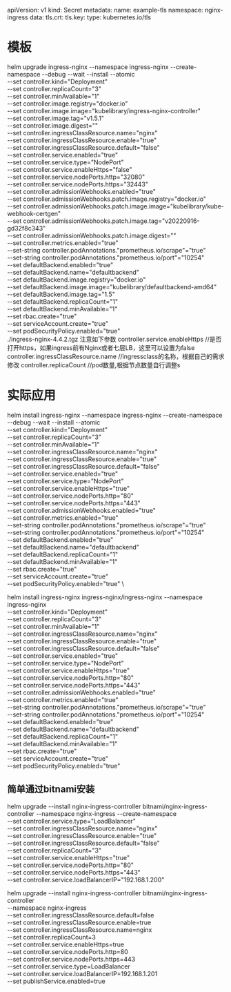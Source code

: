   apiVersion: v1
  kind: Secret
  metadata:
    name: example-tls
    namespace: nginx-ingress
  data:
    tls.crt: <base64 encoded cert>
    tls.key: <base64 encoded key>
  type: kubernetes.io/tls

#  模板
helm upgrade ingress-nginx --namespace ingress-nginx --create-namespace --debug --wait --install --atomic \
   --set controller.kind="Deployment" \
   --set controller.replicaCount="3" \
   --set controller.minAvailable="1" \
   --set controller.image.registry="docker.io" \
   --set controller.image.image="kubelibrary/ingress-nginx-controller" \
   --set controller.image.tag="v1.5.1" \
   --set controller.image.digest="" \
   --set controller.ingressClassResource.name="nginx" \
   --set controller.ingressClassResource.enable="true" \
   --set controller.ingressClassResource.default="false" \
   --set controller.service.enabled="true" \
   --set controller.service.type="NodePort" \
   --set controller.service.enableHttps="false" \
   --set controller.service.nodePorts.http="32080" \
   --set controller.service.nodePorts.https="32443" \
   --set controller.admissionWebhooks.enabled="true" \
   --set controller.admissionWebhooks.patch.image.registry="docker.io" \
   --set controller.admissionWebhooks.patch.image.image="kubelibrary/kube-webhook-certgen" \
   --set controller.admissionWebhooks.patch.image.tag="v20220916-gd32f8c343" \
   --set controller.admissionWebhooks.patch.image.digest="" \
   --set controller.metrics.enabled="true" \
   --set-string controller.podAnnotations."prometheus\.io/scrape"="true" \
   --set-string controller.podAnnotations."prometheus\.io/port"="10254" \
   --set defaultBackend.enabled="true" \
   --set defaultBackend.name="defaultbackend" \
   --set defaultBackend.image.registry="docker.io" \
   --set defaultBackend.image.image="kubelibrary/defaultbackend-amd64" \
   --set defaultBackend.image.tag="1.5" \
   --set defaultBackend.replicaCount="1" \
   --set defaultBackend.minAvailable="1" \
   --set rbac.create="true" \
   --set serviceAccount.create="true" \
   --set podSecurityPolicy.enabled="true" \
   ./ingress-nginx-4.4.2.tgz
注意如下参数
controller.service.enableHttps  //是否打开https，如果ingress前有Nginx或者七层LB，这里可以设置为false
controller.ingressClassResource.name  //ingressclass的名称，根据自己的需求修改
controller.replicaCount  //pod数量,根据节点数量自行调整s




#  实际应用 

helm install ingress-nginx --namespace ingress-nginx --create-namespace --debug --wait --install --atomic \
   --set controller.kind="Deployment" \
   --set controller.replicaCount="3" \
   --set controller.minAvailable="1" \
   --set controller.ingressClassResource.name="nginx" \
   --set controller.ingressClassResource.enable="true" \
   --set controller.ingressClassResource.default="false" \
   --set controller.service.enabled="true" \
   --set controller.service.type="NodePort" \
   --set controller.service.enableHttps="true" \
   --set controller.service.nodePorts.http="80" \
   --set controller.service.nodePorts.https="443" \
   --set controller.admissionWebhooks.enabled="true" \
   --set controller.metrics.enabled="true" \
   --set-string controller.podAnnotations."prometheus\.io/scrape"="true" \
   --set-string controller.podAnnotations."prometheus\.io/port"="10254" \
   --set defaultBackend.enabled="true" \
   --set defaultBackend.name="defaultbackend" \
   --set defaultBackend.replicaCount="1" \
   --set defaultBackend.minAvailable="1" \
   --set rbac.create="true" \
   --set serviceAccount.create="true" \
   --set podSecurityPolicy.enabled="true" \


   helm install   ingress-nginx ingress-nginx/ingress-nginx --namespace ingress-nginx \
   --set controller.kind="Deployment"    \
   --set controller.replicaCount="3"    \
   --set controller.minAvailable="1"    \
   --set controller.ingressClassResource.name="nginx"    \
   --set controller.ingressClassResource.enable="true"    \
   --set controller.ingressClassResource.default="false"   \
   --set controller.service.enabled="true"    \
   --set controller.service.type="NodePort"    \
   --set controller.service.enableHttps="true"    \
   --set controller.service.nodePorts.http="80"    \
   --set controller.service.nodePorts.https="443"    \
   --set controller.admissionWebhooks.enabled="true"    \
   --set controller.metrics.enabled="true"    \
   --set-string controller.podAnnotations."prometheus\.io/scrape"="true"    \
   --set-string controller.podAnnotations."prometheus\.io/port"="10254"    \
   --set defaultBackend.enabled="true"    \
   --set defaultBackend.name="defaultbackend"    \
   --set defaultBackend.replicaCount="1"    \
   --set defaultBackend.minAvailable="1"    \
   --set rbac.create="true"   \
   --set serviceAccount.create="true"   \
   --set podSecurityPolicy.enabled="true"




## 简单通过bitnami安装
helm upgrade --install nginx-ingress-controller bitnami/nginx-ingress-controller --namespace nginx-ingress  --create-namespace  \
--set controller.service.type="LoadBalancer" \
--set controller.ingressClassResource.name="nginx" \
--set controller.ingressClassResource.enable="true" \
--set controller.ingressClassResource.default="false" \
--set controller.replicaCount="3" \
--set controller.service.enableHttps="true" \
--set controller.service.nodePorts.http="80" \
--set controller.service.nodePorts.https="443" \
--set controller.service.loadBalancerIP="192.168.1.200"

helm upgrade --install nginx-ingress-controller bitnami/nginx-ingress-controller \
--namespace nginx-ingress \
--set controller.ingressClassResource.default=false \
--set controller.ingressClassResource.enable=true \
--set controller.ingressClassResource.name=nginx \
--set controller.replicaCount=3 \
--set controller.service.enableHttps=true \
--set controller.service.nodePorts.http=80 \
--set controller.service.nodePorts.https=443 \
--set controller.service.type=LoadBalancer \
--set controller.service.loadBalancerIP=192.168.1.201 \
--set publishService.enabled=true